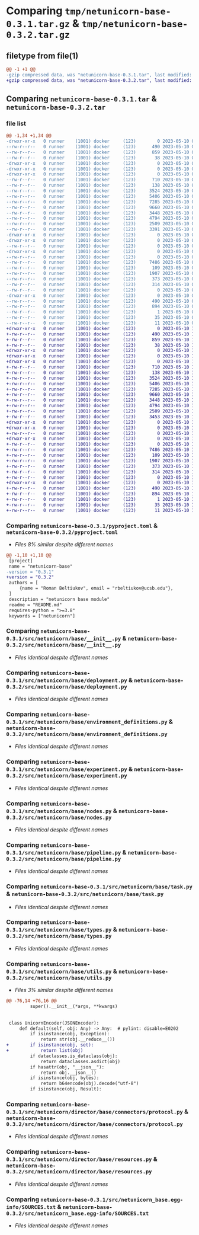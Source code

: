 # Comparing `tmp/netunicorn-base-0.3.1.tar.gz` & `tmp/netunicorn-base-0.3.2.tar.gz`

## filetype from file(1)

```diff
@@ -1 +1 @@
-gzip compressed data, was "netunicorn-base-0.3.1.tar", last modified: Wed May 10 07:50:11 2023, max compression
+gzip compressed data, was "netunicorn-base-0.3.2.tar", last modified: Wed May 10 10:25:27 2023, max compression
```

## Comparing `netunicorn-base-0.3.1.tar` & `netunicorn-base-0.3.2.tar`

### file list

```diff
@@ -1,34 +1,34 @@
-drwxr-xr-x   0 runner    (1001) docker     (123)        0 2023-05-10 07:50:11.179487 netunicorn-base-0.3.1/
--rw-r--r--   0 runner    (1001) docker     (123)      490 2023-05-10 07:50:11.175487 netunicorn-base-0.3.1/PKG-INFO
--rw-r--r--   0 runner    (1001) docker     (123)      859 2023-05-10 07:49:54.000000 netunicorn-base-0.3.1/pyproject.toml
--rw-r--r--   0 runner    (1001) docker     (123)       38 2023-05-10 07:50:11.179487 netunicorn-base-0.3.1/setup.cfg
-drwxr-xr-x   0 runner    (1001) docker     (123)        0 2023-05-10 07:50:11.171487 netunicorn-base-0.3.1/src/
-drwxr-xr-x   0 runner    (1001) docker     (123)        0 2023-05-10 07:50:11.171487 netunicorn-base-0.3.1/src/netunicorn/
-drwxr-xr-x   0 runner    (1001) docker     (123)        0 2023-05-10 07:50:11.175487 netunicorn-base-0.3.1/src/netunicorn/base/
--rw-r--r--   0 runner    (1001) docker     (123)      710 2023-05-10 07:49:54.000000 netunicorn-base-0.3.1/src/netunicorn/base/__init__.py
--rw-r--r--   0 runner    (1001) docker     (123)      138 2023-05-10 07:49:54.000000 netunicorn-base-0.3.1/src/netunicorn/base/architecture.py
--rw-r--r--   0 runner    (1001) docker     (123)     3524 2023-05-10 07:49:54.000000 netunicorn-base-0.3.1/src/netunicorn/base/deployment.py
--rw-r--r--   0 runner    (1001) docker     (123)     5406 2023-05-10 07:49:54.000000 netunicorn-base-0.3.1/src/netunicorn/base/environment_definitions.py
--rw-r--r--   0 runner    (1001) docker     (123)     7285 2023-05-10 07:49:54.000000 netunicorn-base-0.3.1/src/netunicorn/base/experiment.py
--rw-r--r--   0 runner    (1001) docker     (123)     9660 2023-05-10 07:49:54.000000 netunicorn-base-0.3.1/src/netunicorn/base/nodes.py
--rw-r--r--   0 runner    (1001) docker     (123)     3448 2023-05-10 07:49:54.000000 netunicorn-base-0.3.1/src/netunicorn/base/pipeline.py
--rw-r--r--   0 runner    (1001) docker     (123)     4794 2023-05-10 07:49:54.000000 netunicorn-base-0.3.1/src/netunicorn/base/task.py
--rw-r--r--   0 runner    (1001) docker     (123)     2509 2023-05-10 07:49:54.000000 netunicorn-base-0.3.1/src/netunicorn/base/types.py
--rw-r--r--   0 runner    (1001) docker     (123)     3391 2023-05-10 07:49:54.000000 netunicorn-base-0.3.1/src/netunicorn/base/utils.py
-drwxr-xr-x   0 runner    (1001) docker     (123)        0 2023-05-10 07:50:11.171487 netunicorn-base-0.3.1/src/netunicorn/director/
-drwxr-xr-x   0 runner    (1001) docker     (123)        0 2023-05-10 07:50:11.175487 netunicorn-base-0.3.1/src/netunicorn/director/base/
--rw-r--r--   0 runner    (1001) docker     (123)        0 2023-05-10 07:49:54.000000 netunicorn-base-0.3.1/src/netunicorn/director/base/__init__.py
-drwxr-xr-x   0 runner    (1001) docker     (123)        0 2023-05-10 07:50:11.175487 netunicorn-base-0.3.1/src/netunicorn/director/base/connectors/
--rw-r--r--   0 runner    (1001) docker     (123)        0 2023-05-10 07:49:54.000000 netunicorn-base-0.3.1/src/netunicorn/director/base/connectors/__init__.py
--rw-r--r--   0 runner    (1001) docker     (123)     7486 2023-05-10 07:49:54.000000 netunicorn-base-0.3.1/src/netunicorn/director/base/connectors/protocol.py
--rw-r--r--   0 runner    (1001) docker     (123)      109 2023-05-10 07:49:54.000000 netunicorn-base-0.3.1/src/netunicorn/director/base/connectors/types.py
--rw-r--r--   0 runner    (1001) docker     (123)     1907 2023-05-10 07:49:54.000000 netunicorn-base-0.3.1/src/netunicorn/director/base/resources.py
--rw-r--r--   0 runner    (1001) docker     (123)      373 2023-05-10 07:49:54.000000 netunicorn-base-0.3.1/src/netunicorn/director/base/types.py
--rw-r--r--   0 runner    (1001) docker     (123)      314 2023-05-10 07:49:54.000000 netunicorn-base-0.3.1/src/netunicorn/director/base/utils.py
--rw-r--r--   0 runner    (1001) docker     (123)        0 2023-05-10 07:49:54.000000 netunicorn-base-0.3.1/src/netunicorn/py.typed
-drwxr-xr-x   0 runner    (1001) docker     (123)        0 2023-05-10 07:50:11.175487 netunicorn-base-0.3.1/src/netunicorn_base.egg-info/
--rw-r--r--   0 runner    (1001) docker     (123)      490 2023-05-10 07:50:11.000000 netunicorn-base-0.3.1/src/netunicorn_base.egg-info/PKG-INFO
--rw-r--r--   0 runner    (1001) docker     (123)      894 2023-05-10 07:50:11.000000 netunicorn-base-0.3.1/src/netunicorn_base.egg-info/SOURCES.txt
--rw-r--r--   0 runner    (1001) docker     (123)        1 2023-05-10 07:50:11.000000 netunicorn-base-0.3.1/src/netunicorn_base.egg-info/dependency_links.txt
--rw-r--r--   0 runner    (1001) docker     (123)       35 2023-05-10 07:50:11.000000 netunicorn-base-0.3.1/src/netunicorn_base.egg-info/requires.txt
--rw-r--r--   0 runner    (1001) docker     (123)       11 2023-05-10 07:50:11.000000 netunicorn-base-0.3.1/src/netunicorn_base.egg-info/top_level.txt
+drwxr-xr-x   0 runner    (1001) docker     (123)        0 2023-05-10 10:25:27.703419 netunicorn-base-0.3.2/
+-rw-r--r--   0 runner    (1001) docker     (123)      490 2023-05-10 10:25:27.703419 netunicorn-base-0.3.2/PKG-INFO
+-rw-r--r--   0 runner    (1001) docker     (123)      859 2023-05-10 10:25:16.000000 netunicorn-base-0.3.2/pyproject.toml
+-rw-r--r--   0 runner    (1001) docker     (123)       38 2023-05-10 10:25:27.703419 netunicorn-base-0.3.2/setup.cfg
+drwxr-xr-x   0 runner    (1001) docker     (123)        0 2023-05-10 10:25:27.699419 netunicorn-base-0.3.2/src/
+drwxr-xr-x   0 runner    (1001) docker     (123)        0 2023-05-10 10:25:27.699419 netunicorn-base-0.3.2/src/netunicorn/
+drwxr-xr-x   0 runner    (1001) docker     (123)        0 2023-05-10 10:25:27.703419 netunicorn-base-0.3.2/src/netunicorn/base/
+-rw-r--r--   0 runner    (1001) docker     (123)      710 2023-05-10 10:25:16.000000 netunicorn-base-0.3.2/src/netunicorn/base/__init__.py
+-rw-r--r--   0 runner    (1001) docker     (123)      138 2023-05-10 10:25:16.000000 netunicorn-base-0.3.2/src/netunicorn/base/architecture.py
+-rw-r--r--   0 runner    (1001) docker     (123)     3524 2023-05-10 10:25:16.000000 netunicorn-base-0.3.2/src/netunicorn/base/deployment.py
+-rw-r--r--   0 runner    (1001) docker     (123)     5406 2023-05-10 10:25:16.000000 netunicorn-base-0.3.2/src/netunicorn/base/environment_definitions.py
+-rw-r--r--   0 runner    (1001) docker     (123)     7285 2023-05-10 10:25:16.000000 netunicorn-base-0.3.2/src/netunicorn/base/experiment.py
+-rw-r--r--   0 runner    (1001) docker     (123)     9660 2023-05-10 10:25:16.000000 netunicorn-base-0.3.2/src/netunicorn/base/nodes.py
+-rw-r--r--   0 runner    (1001) docker     (123)     3448 2023-05-10 10:25:16.000000 netunicorn-base-0.3.2/src/netunicorn/base/pipeline.py
+-rw-r--r--   0 runner    (1001) docker     (123)     4794 2023-05-10 10:25:16.000000 netunicorn-base-0.3.2/src/netunicorn/base/task.py
+-rw-r--r--   0 runner    (1001) docker     (123)     2509 2023-05-10 10:25:16.000000 netunicorn-base-0.3.2/src/netunicorn/base/types.py
+-rw-r--r--   0 runner    (1001) docker     (123)     3453 2023-05-10 10:25:16.000000 netunicorn-base-0.3.2/src/netunicorn/base/utils.py
+drwxr-xr-x   0 runner    (1001) docker     (123)        0 2023-05-10 10:25:27.699419 netunicorn-base-0.3.2/src/netunicorn/director/
+drwxr-xr-x   0 runner    (1001) docker     (123)        0 2023-05-10 10:25:27.703419 netunicorn-base-0.3.2/src/netunicorn/director/base/
+-rw-r--r--   0 runner    (1001) docker     (123)        0 2023-05-10 10:25:16.000000 netunicorn-base-0.3.2/src/netunicorn/director/base/__init__.py
+drwxr-xr-x   0 runner    (1001) docker     (123)        0 2023-05-10 10:25:27.703419 netunicorn-base-0.3.2/src/netunicorn/director/base/connectors/
+-rw-r--r--   0 runner    (1001) docker     (123)        0 2023-05-10 10:25:16.000000 netunicorn-base-0.3.2/src/netunicorn/director/base/connectors/__init__.py
+-rw-r--r--   0 runner    (1001) docker     (123)     7486 2023-05-10 10:25:16.000000 netunicorn-base-0.3.2/src/netunicorn/director/base/connectors/protocol.py
+-rw-r--r--   0 runner    (1001) docker     (123)      109 2023-05-10 10:25:16.000000 netunicorn-base-0.3.2/src/netunicorn/director/base/connectors/types.py
+-rw-r--r--   0 runner    (1001) docker     (123)     1907 2023-05-10 10:25:16.000000 netunicorn-base-0.3.2/src/netunicorn/director/base/resources.py
+-rw-r--r--   0 runner    (1001) docker     (123)      373 2023-05-10 10:25:16.000000 netunicorn-base-0.3.2/src/netunicorn/director/base/types.py
+-rw-r--r--   0 runner    (1001) docker     (123)      314 2023-05-10 10:25:16.000000 netunicorn-base-0.3.2/src/netunicorn/director/base/utils.py
+-rw-r--r--   0 runner    (1001) docker     (123)        0 2023-05-10 10:25:16.000000 netunicorn-base-0.3.2/src/netunicorn/py.typed
+drwxr-xr-x   0 runner    (1001) docker     (123)        0 2023-05-10 10:25:27.703419 netunicorn-base-0.3.2/src/netunicorn_base.egg-info/
+-rw-r--r--   0 runner    (1001) docker     (123)      490 2023-05-10 10:25:27.000000 netunicorn-base-0.3.2/src/netunicorn_base.egg-info/PKG-INFO
+-rw-r--r--   0 runner    (1001) docker     (123)      894 2023-05-10 10:25:27.000000 netunicorn-base-0.3.2/src/netunicorn_base.egg-info/SOURCES.txt
+-rw-r--r--   0 runner    (1001) docker     (123)        1 2023-05-10 10:25:27.000000 netunicorn-base-0.3.2/src/netunicorn_base.egg-info/dependency_links.txt
+-rw-r--r--   0 runner    (1001) docker     (123)       35 2023-05-10 10:25:27.000000 netunicorn-base-0.3.2/src/netunicorn_base.egg-info/requires.txt
+-rw-r--r--   0 runner    (1001) docker     (123)       11 2023-05-10 10:25:27.000000 netunicorn-base-0.3.2/src/netunicorn_base.egg-info/top_level.txt
```

### Comparing `netunicorn-base-0.3.1/pyproject.toml` & `netunicorn-base-0.3.2/pyproject.toml`

 * *Files 8% similar despite different names*

```diff
@@ -1,10 +1,10 @@
 [project]
 name = "netunicorn-base"
-version = "0.3.1"
+version = "0.3.2"
 authors = [
     {name = "Roman Beltiukov", email = "rbeltiukov@ucsb.edu"},
 ]
 description = "netunicorn base module"
 readme = "README.md"
 requires-python = ">=3.8"
 keywords = ["netunicorn"]
```

### Comparing `netunicorn-base-0.3.1/src/netunicorn/base/__init__.py` & `netunicorn-base-0.3.2/src/netunicorn/base/__init__.py`

 * *Files identical despite different names*

### Comparing `netunicorn-base-0.3.1/src/netunicorn/base/deployment.py` & `netunicorn-base-0.3.2/src/netunicorn/base/deployment.py`

 * *Files identical despite different names*

### Comparing `netunicorn-base-0.3.1/src/netunicorn/base/environment_definitions.py` & `netunicorn-base-0.3.2/src/netunicorn/base/environment_definitions.py`

 * *Files identical despite different names*

### Comparing `netunicorn-base-0.3.1/src/netunicorn/base/experiment.py` & `netunicorn-base-0.3.2/src/netunicorn/base/experiment.py`

 * *Files identical despite different names*

### Comparing `netunicorn-base-0.3.1/src/netunicorn/base/nodes.py` & `netunicorn-base-0.3.2/src/netunicorn/base/nodes.py`

 * *Files identical despite different names*

### Comparing `netunicorn-base-0.3.1/src/netunicorn/base/pipeline.py` & `netunicorn-base-0.3.2/src/netunicorn/base/pipeline.py`

 * *Files identical despite different names*

### Comparing `netunicorn-base-0.3.1/src/netunicorn/base/task.py` & `netunicorn-base-0.3.2/src/netunicorn/base/task.py`

 * *Files identical despite different names*

### Comparing `netunicorn-base-0.3.1/src/netunicorn/base/types.py` & `netunicorn-base-0.3.2/src/netunicorn/base/types.py`

 * *Files identical despite different names*

### Comparing `netunicorn-base-0.3.1/src/netunicorn/base/utils.py` & `netunicorn-base-0.3.2/src/netunicorn/base/utils.py`

 * *Files 3% similar despite different names*

```diff
@@ -76,14 +76,16 @@
         super().__init__(*args, **kwargs)
 
 
 class UnicornEncoder(JSONEncoder):
     def default(self, obj: Any) -> Any:  # pylint: disable=E0202
         if isinstance(obj, Exception):
             return str(obj.__reduce__())
+        if isinstance(obj, set):
+            return list(obj)
         if dataclasses.is_dataclass(obj):
             return dataclasses.asdict(obj)
         if hasattr(obj, "__json__"):
             return obj.__json__()
         if isinstance(obj, bytes):
             return b64encode(obj).decode("utf-8")
         if isinstance(obj, Result):
```

### Comparing `netunicorn-base-0.3.1/src/netunicorn/director/base/connectors/protocol.py` & `netunicorn-base-0.3.2/src/netunicorn/director/base/connectors/protocol.py`

 * *Files identical despite different names*

### Comparing `netunicorn-base-0.3.1/src/netunicorn/director/base/resources.py` & `netunicorn-base-0.3.2/src/netunicorn/director/base/resources.py`

 * *Files identical despite different names*

### Comparing `netunicorn-base-0.3.1/src/netunicorn_base.egg-info/SOURCES.txt` & `netunicorn-base-0.3.2/src/netunicorn_base.egg-info/SOURCES.txt`

 * *Files identical despite different names*

